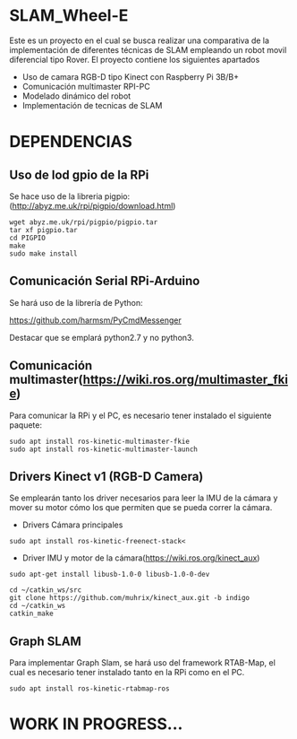 # SLAM_Wheel-E
Este es un proyecto en el cual se busca realizar una comparativa de la implementación de diferentes técnicas de SLAM empleando un robot movil diferencial tipo Rover.
El proyecto contiene los siguientes apartados

 - Uso de camara RGB-D tipo Kinect con Raspberry Pi 3B/B+
 - Comunicación multimaster RPI-PC
 - Modelado dinámico del robot
 - Implementación de tecnicas de SLAM

# DEPENDENCIAS
## Uso de lod gpio de la RPi
Se hace uso de la libreria pigpio:(http://abyz.me.uk/rpi/pigpio/download.html)

```
wget abyz.me.uk/rpi/pigpio/pigpio.tar
tar xf pigpio.tar
cd PIGPIO
make
sudo make install
```

## Comunicación Serial RPi-Arduino
Se hará uso de la librería de Python:

https://github.com/harmsm/PyCmdMessenger

Destacar que se emplará python2.7 y no python3.

## Comunicación multimaster(https://wiki.ros.org/multimaster_fkie)
Para comunicar la RPi y el PC, es necesario tener instalado el siguiente paquete:

```
sudo apt install ros-kinetic-multimaster-fkie
sudo apt install ros-kinetic-multimaster-launch
```

## Drivers Kinect v1 (RGB-D Camera)
Se emplearán tanto los driver necesarios para leer la IMU de la cámara y mover su motor cómo los que permiten que se pueda correr la cámara.

 - Drivers Cámara principales
```
sudo apt install ros-kinetic-freenect-stack<
```

 - Driver IMU y motor de la cámara(https://wiki.ros.org/kinect_aux)
```
sudo apt-get install libusb-1.0-0 libusb-1.0-0-dev
```
```
cd ~/catkin_ws/src
git clone https://github.com/muhrix/kinect_aux.git -b indigo
cd ~/catkin_ws
catkin_make
```
## Graph SLAM
Para implementar Graph Slam, se hará uso del framework RTAB-Map, el cual es necesario tener instalado tanto en la RPi como en el PC.
```
sudo apt install ros-kinetic-rtabmap-ros 
```
# WORK IN PROGRESS...

